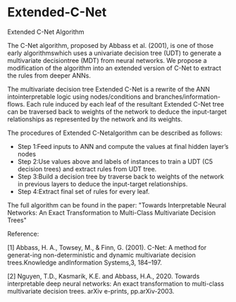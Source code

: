 # Extended-C-Net
Extended C-Net Algorithm

The C-Net algorithm,  proposed  by  Abbass  et  al.  (2001),  is  one  of  those  early  algorithmswhich uses a univariate decision tree (UDT) to generate a multivariate decisiontree (MDT) from neural networks. We propose a modification of the algorithm into an extended version of C-Net to extract the rules from deeper ANNs. 

The multivariate decision tree Extended C-Net is a rewrite of the ANN intointerpretable logic using nodes/conditions and branches/information-flows.  Each rule induced by each leaf of the resultant Extended C-Net tree can be traversed back to weights of the network to deduce the input-target relationships as represented by the network and its weights. 

The procedures of Extended C-Netalgorithm can be described as follows:
- Step 1:Feed inputs to ANN and compute the values at final hidden layer’s nodes
- Step 2:Use values above and labels of instances to train a UDT (C5 decision trees) and extract rules from UDT tree.
- Step 3:Build a decision tree by traverse back to weights of the network in previous layers to deduce the input-target relationships.
- Step 4:Extract final set of rules for every leaf.

The full algorithm can be found in the paper: "Towards Interpretable Neural Networks: An Exact Transformation to Multi-Class Multivariate Decision Trees"

Reference:

[1] Abbass, H. A., Towsey, M., & Finn, G. (2001).  C-Net:  A method for generat-ing non-deterministic and dynamic multivariate decision trees.Knowledge andInformation Systems,3, 184–197.

[2] Nguyen, T.D., Kasmarik, K.E. and Abbass, H.A., 2020. Towards interpretable deep neural networks: An exact transformation to multi-class multivariate decision trees. arXiv e-prints, pp.arXiv-2003.


